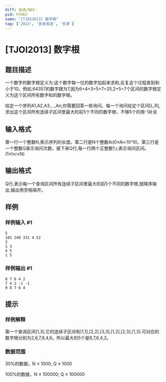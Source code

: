```yaml
---
diff: 省选/NOI-
pid: P3962
name: "[TJOI2013] 数字根"
tag: ['2013', '各省省选', '天津']
---
```

# [TJOI2013] 数字根
## 题目描述

一个数字的数字根定义为:这个数字每一位的数字加起来求和,反复这个过程直到和小于10。例如,64357的数字跟为7,因为6+4+3+5+7=25,2+5=7个区间的数字根定义为这个区间所有数字和的数字根。

给定一个序列A1,A2,A3,…,An,你需要回答一些询问。每一个询问给定个区间[L,R],求出这个区间所有连续子区间里最大的前5个不同的数字根，不够5个的用-1补全

## 输入格式

第一行一个整数N,表示序列的长度。第二行是N个整数Ai(0≤Ai<10^9)。第三行是一个整数Q表示询问次数。接下来Q行,每一行两个正整数1,r,表示询问区间。(1≤l≤r≤N)

## 输出格式

Q行,表示每一个查询区间所有连续子区间里最大的前5个不同的数字根,按降序输出,输出用空格隔开。

## 样例

### 样例输入 #1
```
5
101 240 331 4 52
3
1 3
4 5
1 5
```
### 样例输出 #1
```
8 7 6 4 2
7 4 2 -1 -1
9 8 7 6 4
```
## 提示

### 样例解释

第一个查询区间[1,3],它的连续子区间有[1,1],[2,2],[3,3],[1,2],[2,3],[1,3].可对应的数字根分别为2,6,7,8,4,6。所以最大的5个是8,7,6,4,2。

### 数据范围

30%的数据，N ≤ 1000; Q ≤ 1000

100%的数据，N ≤ 100000; Q ≤ 100000

